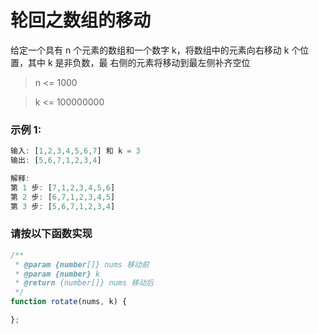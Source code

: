# 轮回之数组的移动

给定一个具有 n 个元素的数组和一个数字 k，将数组中的元素向右移动 k 个位置，其中 k 是非负数，最
右侧的元素将移动到最左侧补齐空位

> n <= 1000

> k <= 100000000

### 示例 1:

```js
输入: [1,2,3,4,5,6,7] 和 k = 3 
输出: [5,6,7,1,2,3,4] 

解释: 
第 1 步: [7,1,2,3,4,5,6] 
第 2 步: [6,7,1,2,3,4,5] 
第 3 步: [5,6,7,1,2,3,4]
```

### 请按以下函数实现

```js
/**
 * @param {number[]} nums 移动前 
 * @param {number} k 
 * @return {number[]} nums 移动后 
 */ 
function rotate(nums, k) {

};
```